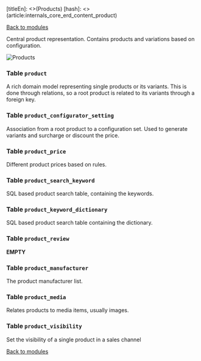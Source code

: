 [titleEn]: <>(Products)
[hash]: <>(article:internals_core_erd_content_product)

[Back to modules](./../10-modules.md)

Central product representation. Contains products and variations based on configuration.

![Products](./dist/erd-shopware-core-content-product.png)


### Table `product`

A rich domain model representing single products or its variants. This is done through relations, so a root product is related to its variants through a foreign key.


### Table `product_configurator_setting`

Association from a root product to a configuration set. Used to generate variants and surcharge or discount the price.


### Table `product_price`

Different product prices based on rules.


### Table `product_search_keyword`

SQL based product search table, containing the keywords.


### Table `product_keyword_dictionary`

SQL based product search table containing the dictionary.


### Table `product_review`

__EMPTY__


### Table `product_manufacturer`

The product manufacturer list.


### Table `product_media`

Relates products to media items, usually images.


### Table `product_visibility`

Set the visibility of a single product in a sales channel


[Back to modules](./../10-modules.md)
